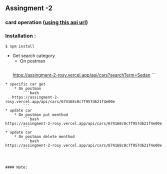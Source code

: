 ## Assingment -2
### card operation ([using this api url](https://assingment-2-rosy.vercel.app))



### Installation :

```bash
$ npm install

```
* Get search category
    * On postman
        ```bash
     https://assingment-2-rosy.vercel.app/api/cars?searchTerm=Sedan
        ```
```
* specific car get
    * On postman
        ```bash
   https://assingment-2-rosy.vercel.app/api/cars/674168c0c7f957d621f4e00e
        ```
* update car
    * On postman put menthod
        ```bash
https://assingment-2-rosy.vercel.app/api/cars/674168c0c7f957d621f4e00e
        ```
* update car
    * On postman delete menthod
        ```bash
https://assingment-2-rosy.vercel.app/api/cars/674168c0c7f957d621f4e00e
        ```



#### Note: 

